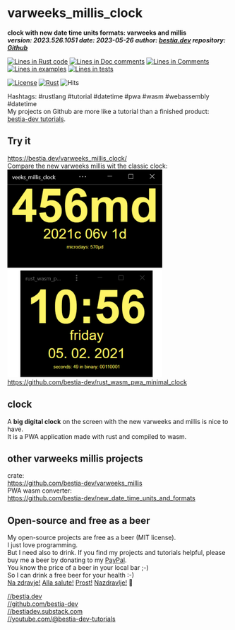 [//]: # (auto_md_to_doc_comments segment start A)

# varweeks_millis_clock

[//]: # (auto_cargo_toml_to_md start)

**clock with new date time units formats: varweeks and millis**  
***version: 2023.526.1051 date: 2023-05-26 author: [bestia.dev](https://bestia.dev) repository: [Github](https://github.com/bestia-dev/varweeks_millis_clock)***  

[//]: # (auto_cargo_toml_to_md end)

[//]: # (auto_lines_of_code start)
[![Lines in Rust code](https://img.shields.io/badge/Lines_in_Rust-91-green.svg)](https://github.com/bestia-dev/varweeks_millis_clock/)
[![Lines in Doc comments](https://img.shields.io/badge/Lines_in_Doc_comments-7-blue.svg)](https://github.com/bestia-dev/varweeks_millis_clock/)
[![Lines in Comments](https://img.shields.io/badge/Lines_in_comments-18-purple.svg)](https://github.com/bestia-dev/varweeks_millis_clock/)
[![Lines in examples](https://img.shields.io/badge/Lines_in_examples-0-yellow.svg)](https://github.com/bestia-dev/varweeks_millis_clock/)
[![Lines in tests](https://img.shields.io/badge/Lines_in_tests-0-orange.svg)](https://github.com/bestia-dev/varweeks_millis_clock/)

[//]: # (auto_lines_of_code end)

[![License](https://img.shields.io/badge/license-MIT-blue.svg)](https://github.com/bestia-dev/varweeks_millis_clock/blob/master/LICENSE)
[![Rust](https://github.com/bestia-dev/varweeks_millis_clock/workflows/RustAction/badge.svg)](https://github.com/bestia-dev/varweeks_millis_clock/)
![Hits](https://bestia.dev/webpage_hit_counter/get_svg_image/949728184.svg)

Hashtags: #rustlang #tutorial #datetime #pwa #wasm #webassembly #datetime  
My projects on Github are more like a tutorial than a finished product: [bestia-dev tutorials](https://github.com/bestia-dev/tutorials_rust_wasm).

## Try it

<https://bestia.dev/varweeks_millis_clock/>  
Compare the new varweeks millis wit the classic clock:  
![screenshot](https://github.com/bestia-dev/varweeks_millis_clock/raw/main/images/compare_clocks.png)  
<https://github.com/bestia-dev/rust_wasm_pwa_minimal_clock>  

## clock

A **big digital clock** on the screen with the new varweeks and millis is nice to have.  
It is a PWA application made with rust and compiled to wasm.  

## other varweeks millis projects

crate:  
<https://github.com/bestia-dev/varweeks_millis>  
PWA wasm converter:  
<https://github.com/bestia-dev/new_date_time_units_and_formats>

## Open-source and free as a beer

My open-source projects are free as a beer (MIT license).  
I just love programming.  
But I need also to drink. If you find my projects and tutorials helpful, please buy me a beer by donating to my [PayPal](https://paypal.me/LucianoBestia).  
You know the price of a beer in your local bar ;-)  
So I can drink a free beer for your health :-)  
[Na zdravje!](https://translate.google.com/?hl=en&sl=sl&tl=en&text=Na%20zdravje&op=translate) [Alla salute!](https://dictionary.cambridge.org/dictionary/italian-english/alla-salute) [Prost!](https://dictionary.cambridge.org/dictionary/german-english/prost) [Nazdravlje!](https://matadornetwork.com/nights/how-to-say-cheers-in-50-languages/) 🍻

[//bestia.dev](https://bestia.dev)  
[//github.com/bestia-dev](https://github.com/bestia-dev)  
[//bestiadev.substack.com](https://bestiadev.substack.com)  
[//youtube.com/@bestia-dev-tutorials](https://youtube.com/@bestia-dev-tutorials)  

[//]: # (auto_md_to_doc_comments segment end A)
